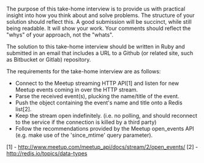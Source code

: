 The purpose of this take-home interview is to provide us with practical insight into how you 
think about and solve problems. The structure of your solution should reflect this. A good 
submission will be succinct, while still being readable. It will show your work. Your 
comments should reflect the "whys" of your approach, not the "whats".

The solution to this take-home interview should be written in Ruby and submitted in an email 
that includes a URL to a Github (or related site, such as Bitbucket or Gitlab) repository.

The requirements for the take-home interview are as follows:
* Connect to the Meetup streaming HTTP API[1] and listen for new Meetup events coming in over 
the HTTP stream.
* Parse the received event(s), plucking the name/title of the event.
* Push the object containing the event's name and title onto a Redis list[2].
* Keep the stream open indefinitely. (i.e. no polling, and should reconnect to the service 
if the connection is killed by a third party)
* Follow the recommendations provided by the Meetup open_events API (e.g. make use of the 'since_mtime' 
query parameter).

[1] - http://www.meetup.com/meetup_api/docs/stream/2/open_events/
[2] - http://redis.io/topics/data-types
